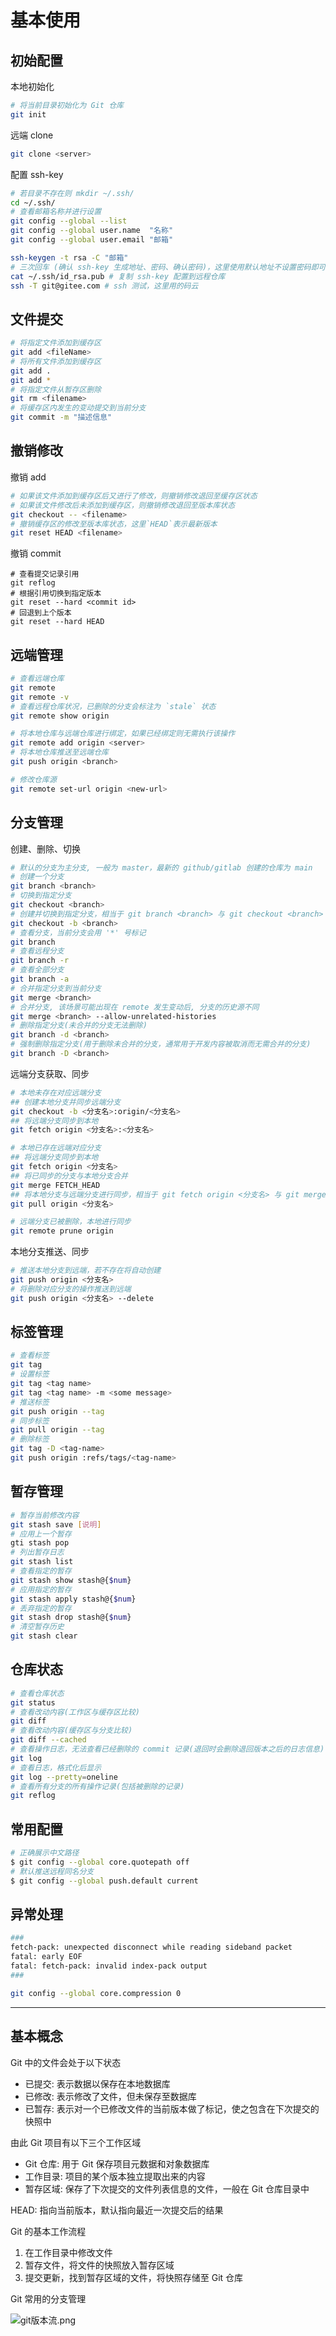 # 基本使用

## 初始配置

本地初始化

```bash
# 将当前目录初始化为 Git 仓库
git init
```

远端 clone

```bash
git clone <server>
```

配置 ssh-key

```bash
# 若目录不存在则 mkdir ~/.ssh/
cd ~/.ssh/
# 查看邮箱名称并进行设置
git config --global --list
git config --global user.name  "名称"
git config --global user.email "邮箱"

ssh-keygen -t rsa -C "邮箱"
# 三次回车 (确认 ssh-key 生成地址、密码、确认密码)，这里使用默认地址不设置密码即可
cat ~/.ssh/id_rsa.pub # 复制 ssh-key 配置到远程仓库
ssh -T git@gitee.com # ssh 测试，这里用的码云
```

## 文件提交

```bash
# 将指定文件添加到缓存区
git add <fileName>
# 将所有文件添加到缓存区
git add .
git add *
# 将指定文件从暂存区删除
git rm <filename>
# 将缓存区内发生的变动提交到当前分支
git commit -m "描述信息"
```

## 撤销修改

撤销 add

```bash
# 如果该文件添加到缓存区后又进行了修改，则撤销修改退回至缓存区状态
# 如果该文件修改后未添加到缓存区，则撤销修改退回至版本库状态
git checkout -- <filename>
# 撤销缓存区的修改至版本库状态，这里`HEAD`表示最新版本
git reset HEAD <filename>
```

撤销 commit

```shell
# 查看提交记录引用
git reflog
# 根据引用切换到指定版本
git reset --hard <commit id>
# 回退到上个版本
git reset --hard HEAD
```

## 远端管理

```bash
# 查看远端仓库
git remote
git remote -v
# 查看远程仓库状况，已删除的分支会标注为 `stale` 状态
git remote show origin

# 将本地仓库与远端仓库进行绑定，如果已经绑定则无需执行该操作
git remote add origin <server>
# 将本地仓库推送至远端仓库
git push origin <branch>
```

```bash
# 修改仓库源
git remote set-url origin <new-url>
```

## 分支管理

创建、删除、切换

```bash
# 默认的分支为主分支, 一般为 master，最新的 github/gitlab 创建的仓库为 main
# 创建一个分支
git branch <branch>
# 切换到指定分支
git checkout <branch>
# 创建并切换到指定分支，相当于 git branch <branch> 与 git checkout <branch> 的简写
git checkout -b <branch>
# 查看分支，当前分支会用 '*' 号标记
git branch
# 查看远程分支
git branch -r
# 查看全部分支
git branch -a
# 合并指定分支到当前分支
git merge <branch>
# 合并分支, 该场景可能出现在 remote 发生变动后, 分支的历史源不同
git merge <branch> --allow-unrelated-histories
# 删除指定分支(未合并的分支无法删除)
git branch -d <branch>
# 强制删除指定分支(用于删除未合并的分支，通常用于开发内容被取消而无需合并的分支)
git branch -D <branch>
```

远端分支获取、同步

```bash
# 本地未存在对应远端分支
## 创建本地分支并同步远端分支
git checkout -b <分支名>:origin/<分支名>
## 将远端分支同步到本地
git fetch origin <分支名>:<分支名>

# 本地已存在远端对应分支
## 将远端分支同步到本地
git fetch origin <分支名>
## 将已同步的分支与本地分支合并
git merge FETCH_HEAD
## 将本地分支与远端分支进行同步，相当于 git fetch origin <分支名> 与 git merge FETCH_HEAD 的简写
git pull origin <分支名>

# 远端分支已被删除，本地进行同步
git remote prune origin
```

本地分支推送、同步

```bash
# 推送本地分支到远端，若不存在将自动创建
git push origin <分支名>
# 将删除对应分支的操作推送到远端
git push origin <分支名> --delete
```

## 标签管理

```bash
# 查看标签
git tag
# 设置标签
git tag <tag name>
git tag <tag name> -m <some message>
# 推送标签
git push origin --tag
# 同步标签
git pull origin --tag
# 删除标签
git tag -D <tag-name>
git push origin :refs/tags/<tag-name>
```

## 暂存管理

```bash
# 暂存当前修改内容
git stash save [说明]
# 应用上一个暂存
gti stash pop
# 列出暂存日志
git stash list
# 查看指定的暂存
git stash show stash@{$num}
# 应用指定的暂存
git stash apply stash@{$num}
# 丢弃指定的暂存
git stash drop stash@{$num}
# 清空暂存历史
git stash clear
```

## 仓库状态

```bash
# 查看仓库状态
git status
# 查看改动内容(工作区与缓存区比较)
git diff
# 查看改动内容(缓存区与分支比较)
git diff --cached
# 查看操作日志，无法查看已经删除的 commit 记录(退回时会删除退回版本之后的日志信息)
git log
# 查看日志，格式化后显示
git log --pretty=oneline
# 查看所有分支的所有操作记录(包括被删除的记录)
git reflog
```

## 常用配置

```bash
# 正确展示中文路径
$ git config --global core.quotepath off
# 默认推送远程同名分支
$ git config --global push.default current
```

## 异常处理

```bash
###
fetch-pack: unexpected disconnect while reading sideband packet
fatal: early EOF
fatal: fetch-pack: invalid index-pack output
###

git config --global core.compression 0
```

---

## 基本概念

Git 中的文件会处于以下状态

- 已提交: 表示数据以保存在本地数据库
- 已修改: 表示修改了文件，但未保存至数据库
- 已暂存: 表示对一个已修改文件的当前版本做了标记，使之包含在下次提交的快照中

由此 Git 项目有以下三个工作区域

- Git 仓库: 用于 Git 保存项目元数据和对象数据库
- 工作目录: 项目的某个版本独立提取出来的内容
- 暂存区域: 保存了下次提交的文件列表信息的文件，一般在 Git 仓库目录中

HEAD: 指向当前版本，默认指向最近一次提交后的结果

Git 的基本工作流程

1. 在工作目录中修改文件
2. 暂存文件，将文件的快照放入暂存区域
3. 提交更新，找到暂存区域的文件，将快照存储至 Git 仓库

Git 常用的分支管理

![git版本流.png](git版本流.png)
